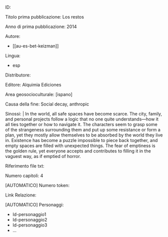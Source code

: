 ID:

Titolo prima pubblicazione: Los restos

Anno di prima pubblicazione: 2014

Autore:
  - [[au-es-bet-keizman]]
  

Lingua:
  - esp
  

Distributore:

Editore: Alquimia Ediciones

Area geosocioculturale: [ispano]

Causa della fine: Social decay, anthropic

Sinossi: | 
  In the world, all safe spaces have become scarce. The city, family, and personal projects follow a logic that no one quite understands—how it all ties together or how to navigate it. The characters seem to grasp some of the strangeness surrounding them and put up some resistance or form a plan, yet they mostly allow themselves to be absorbed by the world they live in. Existence has become a puzzle impossible to piece back together, and empty spaces are filled with unexpected things. The fear of emptiness is the golden rule, yet everyone accepts and contributes to filling it in the vaguest way, as if emptied of horror.

Riferimento file txt:

Numero capitoli: 4

[AUTOMATICO] Numero token:

Link Relazione:

[AUTOMATICO] Personaggi:
  - Id-personaggio1
  - Id-personaggio2
  - Id-personaggio3
  - ...